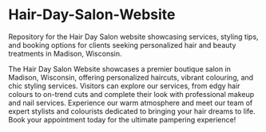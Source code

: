 # Hair-Day-Salon-Website
Repository for the Hair Day Salon website showcasing services, styling tips, and booking options for clients seeking personalized hair and beauty treatments in Madison, Wisconsin.

The Hair Day Salon Website showcases a premier boutique salon in Madison, Wisconsin, offering personalized haircuts, vibrant colouring, and chic styling services. Visitors can explore our services, from edgy hair colours to on-trend cuts and complete their look with professional makeup and nail services. Experience our warm atmosphere and meet our team of expert stylists and colourists dedicated to bringing your hair dreams to life. Book your appointment today for the ultimate pampering experience!
